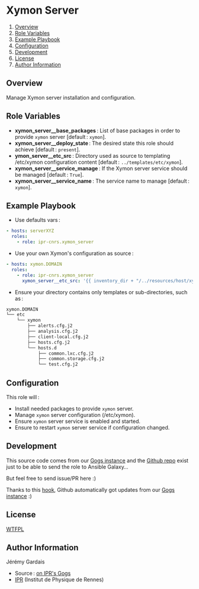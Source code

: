 # Xymon Server

1. [Overview](#overview)
2. [Role Variables](#role-variables)
3. [Example Playbook](#example-playbook)
4. [Configuration](#configuration)
5. [Development](#development)
6. [License](#license)
7. [Author Information](#author-information)

## Overview

Manage Xymon server installation and configuration.

## Role Variables

* **xymon_server__base_packages** : List of base packages in order to provide `xymon` server [default : `xymon`].
* **xymon_server__deploy_state** : The desired state this role should achieve [default : `present`].
* **ymon_server__etc_src** : Directory used as source to templating /etc/xymon configuration content [default : `../templates/etc/xymon`].
* **xymon_server__service_manage** : If the Xymon server service should be managed [default : `True`].
* **xymon_server__service_name** : The service name to manage [default : `xymon`].

## Example Playbook

* Use defaults vars :

``` yml
- hosts: serverXYZ
  roles:
    - role: ipr-cnrs.xymon_server
```

* Use your own Xymon's configuration as source :

``` yml
- hosts: xymon.DOMAIN
  roles:
    - role: ipr-cnrs.xymon_server
      xymon_server__etc_src: '{{ inventory_dir + "/../resources/host/xymon.DOMAIN/etc/xymon/" }}'
```

  * Ensure your directory contains only templates or sub-directories, such as :

``` sh
xymon.DOMAIN
└── etc
    └── xymon
        ├── alerts.cfg.j2
        ├── analysis.cfg.j2
        ├── client-local.cfg.j2
        ├── hosts.cfg.j2
        └── hosts.d
            ├── common.lxc.cfg.j2
            ├── common.storage.cfg.j2
            └── test.cfg.j2
```

## Configuration

This role will :
* Install needed packages to provide `xymon` server.
* Manage `xymon` server configuration (/etc/xymon).
* Ensure `xymon` server service is enabled and started.
* Ensure to restart `xymon` server service if configuration changed.

## Development

This source code comes from our [Gogs instance][xymon_server source] and the [Github repo][xymon_server github] exist just to be able to send the role to Ansible Galaxy…

But feel free to send issue/PR here :)

Thanks to this [hook][gogs to github hook], Github automatically got updates from our [Gogs instance][xymon_server source] :)

## License

[WTFPL][wtfpl website]

## Author Information

Jérémy Gardais
* Source : [on IPR's Gogs][xymon_server source]
* [IPR][ipr website] (Institut de Physique de Rennes)

[gogs to github hook]: https://stackoverflow.com/a/21998477
[xymon_server source]: https://git.ipr.univ-rennes.fr/cellinfo/ansible.xymon_server
[xymon_server github]: https://github.com/ipr-cnrs/xymon_server
[wtfpl website]: http://www.wtfpl.net/about/
[ipr website]: https://ipr.univ-rennes1.fr/
